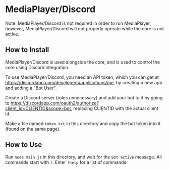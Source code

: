 # MediaPlayer/Discord

Note: MediaPlayer/Discord is not required in order to run MediaPlayer, however, MediaPlayer/Discord will not properly operate while the core is not active.

## How to Install

MediaPlayer/Discord is used alongside the core, and is used to control the core using Discord integration.

To use MediaPlayer/Discord, you need an API token, which you can get at https://discordapp.com/developers/applications/me, by creating a new app and adding a "Bot User".

Create a Discord server (roles unnecessary) and add your bot to it by going to https://discordapp.com/oauth2/authorize?client_id=CLIENTID&scope=bot, replacing CLIENTID with the actual client id.

Make a file named `token.txt` in this directory and copy the bot token into it (found on the same page).

## How to Use

Run `node main.js` in this directory, and wait for the `Bot active` message. All commands start with `!`. Enter `!help` for a list of commands.
